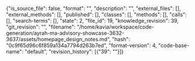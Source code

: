 {"is_source_file": false, "format": "", "description": "", "external_files": [], "external_methods": [], "published": [], "classes": [], "methods": [], "calls": [], "search-terms": [], "state": 2, "file_id": 19, "knowledge_revision": 39, "git_revision": "", "filename": "/home/kavia/workspace/code-generation/ayrah-ma-advisory-showcase-3632-3637/assets/homepage_design_notes.md", "hash": "0c9f65d96c6f859a134a7794d263b7ed", "format-version": 4, "code-base-name": "default", "revision_history": [{"39": ""}]}